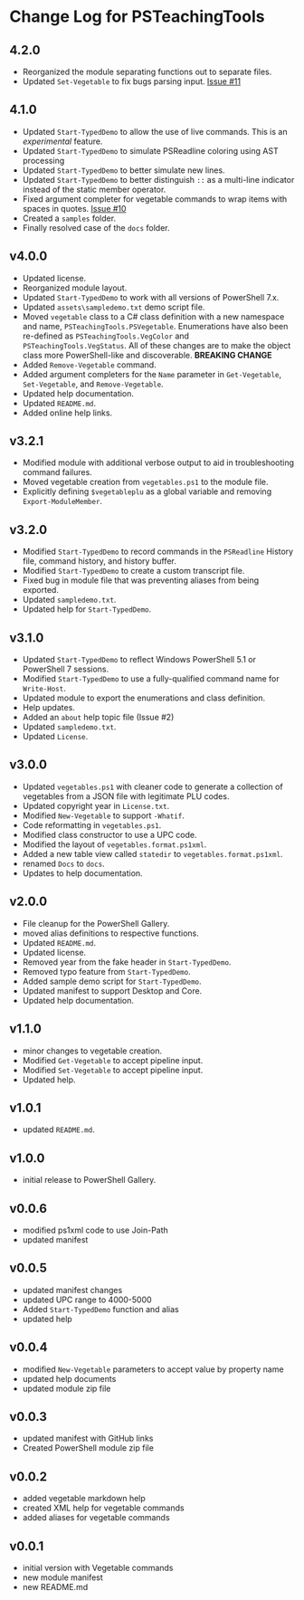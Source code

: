 # Change Log for PSTeachingTools

## 4.2.0

+ Reorganized the module separating functions out to separate files.
+ Updated `Set-Vegetable` to fix bugs parsing input. [Issue #11](https://github.com/jdhitsolutions/PSTeachingTools/issues/11)

## 4.1.0

+ Updated `Start-TypedDemo` to allow the use of live commands. This is an *experimental* feature.
+ Updated `Start-TypedDemo` to simulate PSReadline coloring using AST processing
+ Updated `Start-TypedDemo` to better simulate new lines.
+ Updated `Start-TypedDemo` to better distinguish `::` as a multi-line indicator instead of the static member operator.
+ Fixed argument completer for vegetable commands to wrap items with spaces in quotes. [Issue #10](https://github.com/jdhitsolutions/PSTeachingTools/issues/10)
+ Created a `samples` folder.
+ Finally resolved case of the `docs` folder.

## v4.0.0

+ Updated license.
+ Reorganized module layout.
+ Updated `Start-TypedDemo` to work with all versions of PowerShell 7.x.
+ Updated `assets\sampledemo.txt` demo script file.
+ Moved `vegetable` class to a C# class definition with a new namespace and name, `PSTeachingTools.PSVegetable`. Enumerations have also been re-defined as `PSTeachingTools.VegColor` and `PSTeachingTools.VegStatus`. All of these changes are to make the object class more PowerShell-like and discoverable. __BREAKING CHANGE__
+ Added `Remove-Vegetable` command.
+ Added argument completers for the `Name` parameter in `Get-Vegetable`, `Set-Vegetable`, and `Remove-Vegetable`.
+ Updated help documentation.
+ Updated `README.md`.
+ Added online help links.

## v3.2.1

+ Modified module with additional verbose output to aid in troubleshooting command failures.
+ Moved vegetable creation from `vegetables.ps1` to the module file.
+ Explicitly defining `$vegetableplu` as a global variable and removing `Export-ModuleMember`.

## v3.2.0

+ Modified `Start-TypedDemo` to record commands in the `PSReadline` History file, command history, and history buffer.
+ Modified `Start-TypedDemo` to create a custom transcript file.
+ Fixed bug in module file that was preventing aliases from being exported.
+ Updated `sampledemo.txt`.
+ Updated help for `Start-TypedDemo`.

## v3.1.0

+ Updated `Start-TypedDemo` to reflect Windows PowerShell 5.1 or PowerShell 7 sessions.
+ Modified `Start-TypedDemo` to use a fully-qualified command name for `Write-Host`.
+ Updated module to export the enumerations and class definition.
+ Help updates.
+ Added an `about` help topic file (Issue #2)
+ Updated `sampledemo.txt`.
+ Updated `License`.

## v3.0.0

+ Updated `vegetables.ps1` with cleaner code to generate a collection of vegetables from a JSON file with legitimate PLU codes.
+ Updated copyright year in `License.txt`.
+ Modified `New-Vegetable` to support `-Whatif`.
+ Code reformatting in `vegetables.ps1`.
+ Modified class constructor to use a UPC code.
+ Modified the layout of `vegetables.format.ps1xml`.
+ Added a new table view called `statedir` to `vegetables.format.ps1xml`.
+ renamed `Docs` to `docs`.
+ Updates to help documentation.

## v2.0.0

+ File cleanup for the PowerShell Gallery.
+ moved alias definitions to respective functions.
+ Updated `README.md`.
+ Updated license.
+ Removed year from the fake header in `Start-TypedDemo`.
+ Removed typo feature from `Start-TypedDemo`.
+ Added sample demo script for `Start-TypedDemo`.
+ Updated manifest to support Desktop and Core.
+ Updated help documentation.

## v1.1.0

+ minor changes to vegetable creation.
+ Modified `Get-Vegetable` to accept pipeline input.
+ Modified `Set-Vegetable` to accept pipeline input.
+ Updated help.

## v1.0.1

+ updated `README.md`.

## v1.0.0

+ initial release to PowerShell Gallery.

## v0.0.6

+ modified ps1xml code to use Join-Path
+ updated manifest

## v0.0.5

+ updated manifest changes
+ updated UPC range to 4000-5000
+ Added `Start-TypedDemo` function and alias
+ updated help

## v0.0.4

+ modified `New-Vegetable` parameters to accept value by property name
+ updated help documents
+ updated module zip file

## v0.0.3

+ updated manifest with GitHub links
+ Created PowerShell module zip file

## v0.0.2

+ added vegetable markdown help
+ created XML help for vegetable commands
+ added aliases for vegetable commands

## v0.0.1

+ initial version with Vegetable commands
+ new module manifest
+ new README.md
